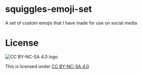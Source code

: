 # squiggles-emoji-set
 A set of custom emojis that I have made for use on social media

# License
![CC BY-NC-SA 4.0 logo](https://mirrors.creativecommons.org/presskit/buttons/88x31/png/by-nc-sa.png)


This is licensed under [CC BY-NC-SA 4.0](https://creativecommons.org/licenses/by-nc-sa/4.0/)
